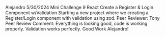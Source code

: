 Alejandro
5/30/2024
Mini Challenge 9 React Create a Register & Login Component w/Validation
Starting a new project where we creating a Register/Login component with validation using zod.
Peer Reviewer: Tony
Peer Review Comment: Everything is looking good, code is working properly. Validation works perfectly. Good Work Alejandro! 
